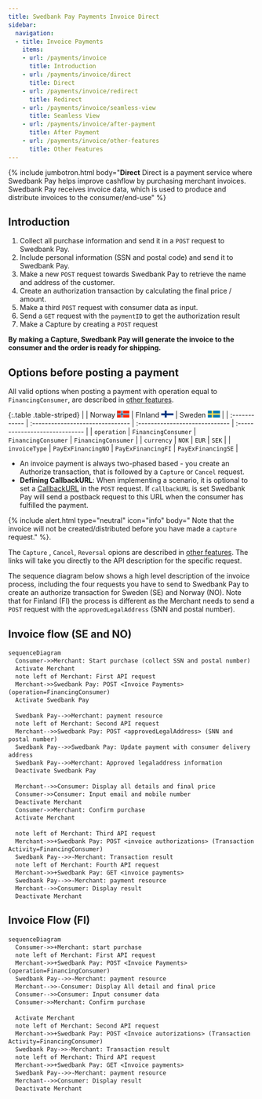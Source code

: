 ```yaml
---
title: Swedbank Pay Payments Invoice Direct
sidebar:
  navigation:
  - title: Invoice Payments
    items:
    - url: /payments/invoice
      title: Introduction
    - url: /payments/invoice/direct
      title: Direct
    - url: /payments/invoice/redirect
      title: Redirect
    - url: /payments/invoice/seamless-view
      title: Seamless View
    - url: /payments/invoice/after-payment
      title: After Payment
    - url: /payments/invoice/other-features
      title: Other Features
---
```


{% include jumbotron.html body="**Direct**
Direct is a payment service where Swedbank Pay helps improve cashflow by
purchasing merchant invoices. Swedbank Pay receives invoice data, which is used
to produce and distribute invoices to the consumer/end-use" %}

## Introduction

1. Collect all purchase information and send it in a `POST` request to
Swedbank Pay.
1. Include personal information (SSN and postal code) and send it to Swedbank Pay.
1. Make a new `POST` request towards Swedbank Pay to retrieve the name and
address of the customer.
1. Create an authorization transaction by calculating the final price / amount.
1. Make a third `POST` request with consumer data as input.
1. Send a  `GET` request with the `paymentID` to get the authorization result
1. Make a Capture by creating a `POST` request

  **By making a Capture, Swedbank Pay will generate
  the invoice to the consumer and the order is ready for shipping.**

## Options before posting a payment

All valid options when posting a payment with operation equal to
`FinancingConsumer`, are described in
[other features][other-features-financing-consumer].

{:.table .table-striped}
|               | Norway ![Norwegian flag][no-png] | FInland ![Finish flag][fi-png] | Sweden ![Swedish flag][se-png] |
| :------------ | :------------------------------- | :----------------------------- | :----------------------------- |
| `operation`   | `FinancingConsumer`              | `FinancingConsumer`            | `FinancingConsumer`            |
| `currency`    | `NOK`                            | `EUR`                          | `SEK`                          |
| `invoiceType` | `PayExFinancingNO`               | `PayExFinancingFI`             | `PayExFinancingSE`             |

* An invoice payment is always two-phased based - you create an Authorize
  transaction, that is followed by a `Capture` or `Cancel` request.
* **Defining CallbackURL**: When implementing a scenario, it is optional to
  set a [CallbackURL][callback-api] in the `POST` request. If `callbackURL`
  is set Swedbank Pay will send a postback request to this URL when the consumer
  has fulfilled the payment.

{% include alert.html type="neutral" icon="info" body="
Note that the invoice will not be created/distributed before you have
made a `capture` request." %}.

The `Capture` , `Cancel`, `Reversal` opions are
described in [other features][other-features].
The links will take you directly to the API description for the specific request.

The sequence diagram below shows a high level description of the invoice
process, including the four requests you have to send to Swedbank Pay to create
an authorize transaction for Sweden (SE) and Norway (NO). Note that for Finland
(FI) the process is different as the Merchant needs to send a `POST` request
with the `approvedLegalAddress` (SNN and postal number).

## Invoice flow (SE and NO)

```mermaid
sequenceDiagram
  Consumer->>Merchant: Start purchase (collect SSN and postal number)
  Activate Merchant
  note left of Merchant: First API request
  Merchant->>Swedbank Pay: POST <Invoice Payments> (operation=FinancingConsumer)
  Activate Swedbank Pay

  Swedbank Pay-->>Merchant: payment resource
  note left of Merchant: Second API request
  Merchant-->>Swedbank Pay: POST <approvedLegalAddress> (SNN and postal number)
  Swedbank Pay-->>Swedbank Pay: Update payment with consumer delivery address
  Swedbank Pay-->>Merchant: Approved legaladdress information
  Deactivate Swedbank Pay

  Merchant-->>Consumer: Display all details and final price
  Consumer->>Consumer: Input email and mobile number
  Deactivate Merchant
  Consumer->>Merchant: Confirm purchase
  Activate Merchant

  note left of Merchant: Third API request
  Merchant->>+Swedbank Pay: POST <invoice authorizations> (Transaction Activity=FinancingConsumer)
  Swedbank Pay-->>-Merchant: Transaction result
  note left of Merchant: Fourth API request
  Merchant->>+Swedbank Pay: GET <invoice payments>
  Swedbank Pay-->>-Merchant: payment resource
  Merchant-->>Consumer: Display result
  Deactivate Merchant
```

## Invoice Flow (FI)

```mermaid
sequenceDiagram
  Consumer->>+Merchant: start purchase
  note left of Merchant: First API request
  Merchant->>+Swedbank Pay: POST <Invoice Payments> (operation=FinancingConsumer)
  Swedbank Pay-->>-Merchant: payment resource
  Merchant-->>-Consumer: Display All detail and final price
  Consumer-->>Consumer: Input consumer data
  Consumer->>Merchant: Confirm purchase

  Activate Merchant
  note left of Merchant: Second API request
  Merchant->>+Swedbank Pay: POST <Invoice autorizations> (Transaction Activity=FinancingConsumer)
  Swedbank Pay->>-Merchant: Transaction result
  note left of Merchant: Third API request
  Merchant->>+Swedbank Pay: GET <Invoice payments>
  Swedbank Pay-->>-Merchant: payment resource
  Merchant-->>Consumer: Display result
  Deactivate Merchant
```

[capture]: /payments/credit-card/after-payment#Capture
[fi-png]: /assets/img/fi.png
[financing-invoice-1-png]: /assets/img/checkout/test-purchase.png
[financing-invoice-2-png]: /assets/screenshots/invoice/redirect-view/iframe-verify-data.png
[no-png]: /assets/img/no.png
[se-png]: /assets/img/se.png
[callback-api]: /payments/invoice/other-features#callback
[hosted-view]: /payments/#hosted-view-implementation
[other-features]: /payments/invoice/other-features
[other-features-financing-consumer]: /payments/invoice/other-features
[redirect]: /payments/invoice/redirect
[setup-mail]: mailto:setup.ecom@PayEx.com
